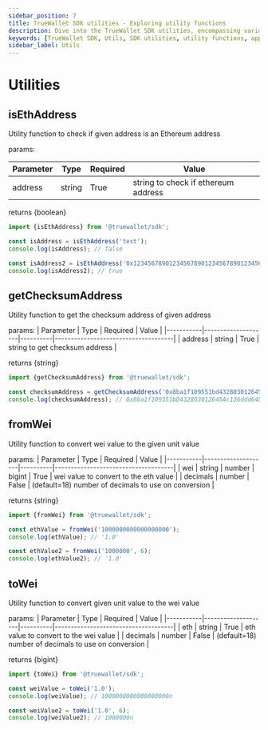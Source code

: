 ```yaml
---
sidebar_position: 7
title: TrueWallet SDK utilities - Exploring utility functions
description: Dive into the TrueWallet SDK utilities, encompassing various functions for managing and accessing essential data within your applications. Explore the functionalities and capabilities offered by different data interfaces within the TrueWallet SDK.
keywords: [TrueWallet SDK, Utils, SDK utilities, utility functions, application development, interface functionalities]
sidebar_label: Utils
---
```


# Utilities

## isEthAddress
Utility function to check if given address is an Ethereum address

params:

| Parameter | Type               | Required | Value                               |
|-----------|--------------------|----------|-------------------------------------|
| address   | string             | True     | string to check if ethereum address |

returns \{boolean\}

```typescript
import {isEthAddress} from '@truewallet/sdk';

const isAddress = isEthAddress('test');
console.log(isAddress); // false

const isAddress2 = isEthAddress('0x1234567890123456789012345678901234567890');
console.log(isAddress2); // true
```

## getChecksumAddress

Utility function to get the checksum address of given address

params:
| Parameter | Type               | Required | Value                               |
|-----------|--------------------|----------|-------------------------------------|
| address   | string             | True     | string to get checksum address       |

returns \{string\}

```typescript
import {getChecksumAddress} from '@truewallet/sdk';

const checksumAddress = getChecksumAddress('0x8ba1f109551bd432803012645ac136ddd64dba72');
console.log(checksumAddress); // 0x8ba1f109551bD432803012645Ac136ddd64DBA72
```

## fromWei

Utility function to convert wei value to the given unit value

params:
| Parameter | Type               | Required | Value                               |
|-----------|--------------------|----------|-------------------------------------|
| wei       | string | number | bigint | True     | wei value to convert to the eth value      |
| decimals  | number             | False    | (default=18) number of decimals to use on conversion |

returns \{string\}

```typescript
import {fromWei} from '@truewallet/sdk';

const ethValue = fromWei('1000000000000000000');
console.log(ethValue); // '1.0'

const ethValue2 = fromWei('1000000', 6);
console.log(ethValue2); // '1.0'
```

## toWei

Utility function to convert given unit value to the wei value

params:
| Parameter | Type               | Required | Value                               |
|-----------|--------------------|----------|-------------------------------------|
| eth       | string  | True     | eth value to convert to the wei value      |
| decimals  | number             | False    | (default=18) number of decimals to use on conversion |

returns \{bigint\}

```typescript
import {toWei} from '@truewallet/sdk';

const weiValue = toWei('1.0');
console.log(weiValue); // 1000000000000000000n

const weiValue2 = toWei('1.0', 6);
console.log(weiValue2); // 1000000n
```
